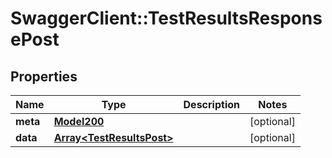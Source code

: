 # SwaggerClient::TestResultsResponsePost

## Properties
Name | Type | Description | Notes
------------ | ------------- | ------------- | -------------
**meta** | [**Model200**](Model200.md) |  | [optional] 
**data** | [**Array&lt;TestResultsPost&gt;**](TestResultsPost.md) |  | [optional] 

